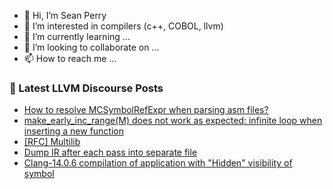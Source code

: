 - 👋 Hi, I’m Sean Perry
- 👀 I’m interested in compilers (c++, COBOL, llvm)
- 🌱 I’m currently learning ...
- 💞️ I’m looking to collaborate on ...
- 📫 How to reach me ...

<!---
s66perry/s66perry is a ✨ special ✨ repository because its `README.md` (this file) appears on your GitHub profile.
You can click the Preview link to take a look at your changes.
--->
### 📕 Latest LLVM Discourse Posts

<!-- DISCOURSE-LLVM:START -->
- [How to resolve MCSymbolRefExpr when parsing asm files?](https://discourse.llvm.org/t/how-to-resolve-mcsymbolrefexpr-when-parsing-asm-files/69242#post_2)
- [make_early_inc_range&lpar;M&rpar; does not work as expected: infinite loop when inserting a new function](https://discourse.llvm.org/t/make-early-inc-range-m-does-not-work-as-expected-infinite-loop-when-inserting-a-new-function/69245#post_2)
- [[RFC] Multilib](https://discourse.llvm.org/t/rfc-multilib/67494#post_18)
- [Dump IR after each pass into separate file](https://discourse.llvm.org/t/dump-ir-after-each-pass-into-separate-file/69236#post_7)
- [Clang-14.0.6 compilation of application with &quot;Hidden&quot; visibility of symbol](https://discourse.llvm.org/t/clang-14-0-6-compilation-of-application-with-hidden-visibility-of-symbol/69195#post_4)
<!-- DISCOURSE-LLVM:END -->
